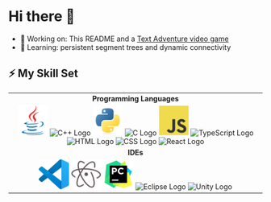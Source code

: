 # Hi there 👋

- 🔧 Working on: This README and a [Text Adventure video game](https://github.com/Silver-Sword/Text-Adventure)
- 🌱 Learning: persistent segment trees and dynamic connectivity

## ⚡ My Skill Set

<table>
  <tr>
    <td align="center"> <b>Programming Languages</b></td>
  </tr>
  <tr>
    <td align="center">
      <img src = "https://github.com/devicons/devicon/blob/v2.13.0/icons/java/java-original.svg" alt="Java Logo" width="60" height="60">
      <img src="https://raw.githubusercontent.com/isocpp/logos/master/cpp_logo.png" alt="C++ Logo" width="55" height="60" />
      <img src="https://github.com/devicons/devicon/blob/v2.13.0/icons/python/python-original.svg" alt="Python Logo" width="60" height="60">
      <img src="https://user-images.githubusercontent.com/25181517/192106070-46255bcf-65e6-4c6b-a296-bf8d0d8fb2a7.png" alt="C Logo" width="60" height="60"/>
      <img src="https://github.com/devicons/devicon/blob/v2.13.0/icons/javascript/javascript-original.svg" alt="JavaScript Logo" width="60" height="60"/>
      <img src="https://user-images.githubusercontent.com/25181517/183890598-19a0ac2d-e88a-4005-a8df-1ee36782fde1.png" alt="TypeScript Logo" width="60" height="60"/>
      <img src="https://www.vectorlogo.zone/logos/w3_html5/w3_html5-icon.svg" alt="HTML Logo" width="60" height="60">
      <img src="https://www.vectorlogo.zone/logos/w3_css/w3_css-icon.svg" alt="CSS Logo" width="60" height="60">
      <img src="https://user-images.githubusercontent.com/25181517/183897015-94a058a6-b86e-4e42-a37f-bf92061753e5.png" alt="React Logo" width="60" height="60"\>
    </td>
  </tr>
  
  <tr>
    <td align="center">
      <b>IDEs</b>
    </td>
  </tr>
  <tr>
    <td align="center">
      <img src="https://github.com/devicons/devicon/blob/v2.13.0/icons/vscode/vscode-original.svg" alt="Visual Studio Code Logo" width="60" height="60"/>   
      <img src="https://github.com/devicons/devicon/blob/v2.13.0/icons/atom/atom-original.svg" alt="Atom Logo" width="60" height="60"/>
      <img src="https://github.com/devicons/devicon/blob/v2.13.0/icons/pycharm/pycharm-original.svg" alt="PyCharm Logo" width="60" height="60"/>   
      <img src="https://user-images.githubusercontent.com/25181517/192108892-6e9b5cdf-4e35-4a70-ad9a-801a93a07c1c.png" alt="Eclipse Logo" width="60" height="60"/>
      <img src="https://user-images.githubusercontent.com/25181517/193427941-9437dbbe-376f-40dc-9573-0ef5c02a26a7.png" alt="Unity Logo" width="60 height="60"/>
    </td>
  </tr>
</table>

<!--
Next Section

🚧 Section under construction
-->

<!--
**Silver-Sword/Silver-Sword** is a ✨ _special_ ✨ repository because its `README.md` (this file) appears on your GitHub profile.

Here are some ideas to get you started:

- 🔭 I’m currently working on ...
- 🌱 I’m currently learning ...
- 👯 I’m looking to collaborate on ...
- 🤔 I’m looking for help with ...
- 💬 Ask me about ...
- 📫 How to reach me: ...
- 😄 Pronouns: ...
- ⚡ Fun fact: ...

References
https://github.com/colinbut/colinbut/blob/main/README.md?plain=1
-->
